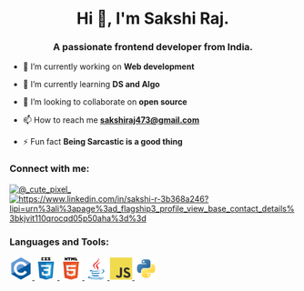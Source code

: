 <h1 align="center">Hi 👋, I'm Sakshi Raj.</h1>
<h3 align="center">A passionate frontend developer from India.</h3>

- 🔭 I’m currently working on **Web development**

- 🌱 I’m currently learning **DS and Algo**

- 👯 I’m looking to collaborate on **open source**

- 📫 How to reach me **sakshiraj473@gmail.com**

- ⚡ Fun fact **Being Sarcastic is a good thing**

<h3 align="left">Connect with me:</h3>
<p align="left">
<a href="https://twitter.com/@_cute_pixel_" target="blank"><img align="center" src="https://raw.githubusercontent.com/rahuldkjain/github-profile-readme-generator/master/src/images/icons/Social/twitter.svg" alt="@_cute_pixel_" height="30" width="40" /></a>
<a href="https://linkedin.com/in/https://www.linkedin.com/in/sakshi-r-3b368a246?lipi=urn%3ali%3apage%3ad_flagship3_profile_view_base_contact_details%3bkjvit110qrocqd05p50aha%3d%3d" target="blank"><img align="center" src="https://raw.githubusercontent.com/rahuldkjain/github-profile-readme-generator/master/src/images/icons/Social/linked-in-alt.svg" alt="https://www.linkedin.com/in/sakshi-r-3b368a246?lipi=urn%3ali%3apage%3ad_flagship3_profile_view_base_contact_details%3bkjvit110qrocqd05p50aha%3d%3d" height="30" width="40" /></a>
</p>

<h3 align="left">Languages and Tools:</h3>
<p align="left"> <a href="https://www.cprogramming.com/" target="_blank" rel="noreferrer"> <img src="https://raw.githubusercontent.com/devicons/devicon/master/icons/c/c-original.svg" alt="c" width="40" height="40"/> </a> <a href="https://www.w3schools.com/css/" target="_blank" rel="noreferrer"> <img src="https://raw.githubusercontent.com/devicons/devicon/master/icons/css3/css3-original-wordmark.svg" alt="css3" width="40" height="40"/> </a> <a href="https://www.w3.org/html/" target="_blank" rel="noreferrer"> <img src="https://raw.githubusercontent.com/devicons/devicon/master/icons/html5/html5-original-wordmark.svg" alt="html5" width="40" height="40"/> </a> <a href="https://www.java.com" target="_blank" rel="noreferrer"> <img src="https://raw.githubusercontent.com/devicons/devicon/master/icons/java/java-original.svg" alt="java" width="40" height="40"/> </a> <a href="https://developer.mozilla.org/en-US/docs/Web/JavaScript" target="_blank" rel="noreferrer"> <img src="https://raw.githubusercontent.com/devicons/devicon/master/icons/javascript/javascript-original.svg" alt="javascript" width="40" height="40"/> </a> <a href="https://www.python.org" target="_blank" rel="noreferrer"> <img src="https://raw.githubusercontent.com/devicons/devicon/master/icons/python/python-original.svg" alt="python" width="40" height="40"/> </a> </p>

